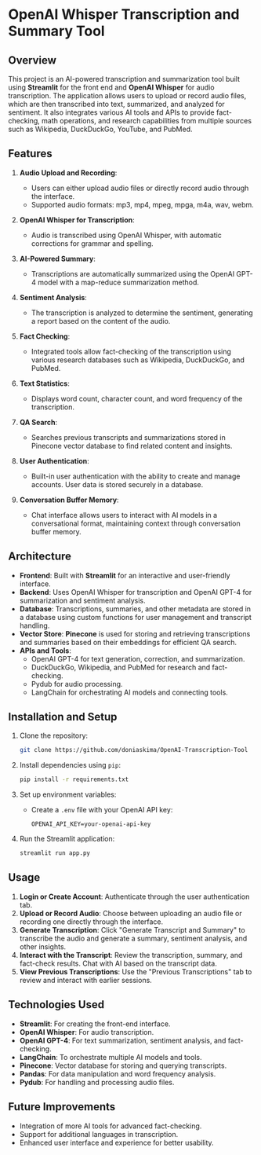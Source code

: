 # OpenAI Whisper Transcription and Summary Tool

## Overview

This project is an AI-powered transcription and summarization tool built using **Streamlit** for the front end and **OpenAI Whisper** for audio transcription. The application allows users to upload or record audio files, which are then transcribed into text, summarized, and analyzed for sentiment. It also integrates various AI tools and APIs to provide fact-checking, math operations, and research capabilities from multiple sources such as Wikipedia, DuckDuckGo, YouTube, and PubMed.

## Features

1. **Audio Upload and Recording**:

   - Users can either upload audio files or directly record audio through the interface.
   - Supported audio formats: mp3, mp4, mpeg, mpga, m4a, wav, webm.

2. **OpenAI Whisper for Transcription**:

   - Audio is transcribed using OpenAI Whisper, with automatic corrections for grammar and spelling.

3. **AI-Powered Summary**:

   - Transcriptions are automatically summarized using the OpenAI GPT-4 model with a map-reduce summarization method.

4. **Sentiment Analysis**:

   - The transcription is analyzed to determine the sentiment, generating a report based on the content of the audio.

5. **Fact Checking**:

   - Integrated tools allow fact-checking of the transcription using various research databases such as Wikipedia, DuckDuckGo, and PubMed.

6. **Text Statistics**:

   - Displays word count, character count, and word frequency of the transcription.

7. **QA Search**:

   - Searches previous transcripts and summarizations stored in Pinecone vector database to find related content and insights.

8. **User Authentication**:

   - Built-in user authentication with the ability to create and manage accounts. User data is stored securely in a database.

9. **Conversation Buffer Memory**:
   - Chat interface allows users to interact with AI models in a conversational format, maintaining context through conversation buffer memory.

## Architecture

- **Frontend**: Built with **Streamlit** for an interactive and user-friendly interface.
- **Backend**: Uses OpenAI Whisper for transcription and OpenAI GPT-4 for summarization and sentiment analysis.
- **Database**: Transcriptions, summaries, and other metadata are stored in a database using custom functions for user management and transcript handling.
- **Vector Store**: **Pinecone** is used for storing and retrieving transcriptions and summaries based on their embeddings for efficient QA search.
- **APIs and Tools**:
  - OpenAI GPT-4 for text generation, correction, and summarization.
  - DuckDuckGo, Wikipedia, and PubMed for research and fact-checking.
  - Pydub for audio processing.
  - LangChain for orchestrating AI models and connecting tools.

## Installation and Setup

1. Clone the repository:

   ```bash
   git clone https://github.com/doniaskima/OpenAI-Transcription-Tool
   ```

2. Install dependencies using `pip`:

   ```bash
   pip install -r requirements.txt
   ```

3. Set up environment variables:

   - Create a `.env` file with your OpenAI API key:
     ```
     OPENAI_API_KEY=your-openai-api-key
     ```

4. Run the Streamlit application:
   ```bash
   streamlit run app.py
   ```

## Usage

1. **Login or Create Account**: Authenticate through the user authentication tab.
2. **Upload or Record Audio**: Choose between uploading an audio file or recording one directly through the interface.
3. **Generate Transcription**: Click "Generate Transcript and Summary" to transcribe the audio and generate a summary, sentiment analysis, and other insights.
4. **Interact with the Transcript**: Review the transcription, summary, and fact-check results. Chat with AI based on the transcript data.
5. **View Previous Transcriptions**: Use the "Previous Transcriptions" tab to review and interact with earlier sessions.

## Technologies Used

- **Streamlit**: For creating the front-end interface.
- **OpenAI Whisper**: For audio transcription.
- **OpenAI GPT-4**: For text summarization, sentiment analysis, and fact-checking.
- **LangChain**: To orchestrate multiple AI models and tools.
- **Pinecone**: Vector database for storing and querying transcripts.
- **Pandas**: For data manipulation and word frequency analysis.
- **Pydub**: For handling and processing audio files.

## Future Improvements

- Integration of more AI tools for advanced fact-checking.
- Support for additional languages in transcription.
- Enhanced user interface and experience for better usability.
